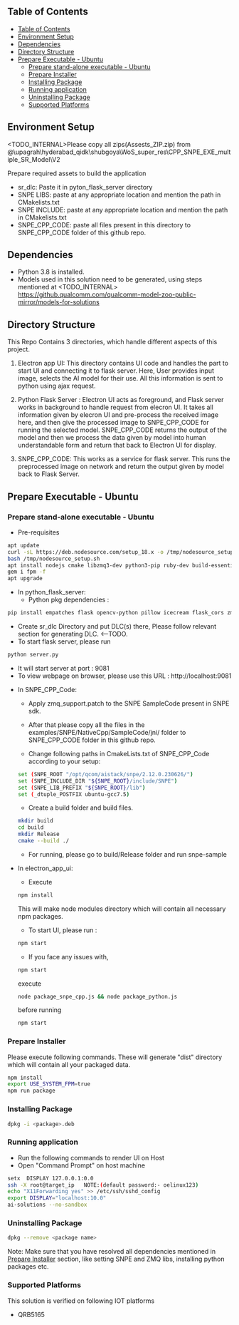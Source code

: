 ## Table of Contents

- [Table of Contents](#table-of-contents)
- [Environment Setup](#environment-setup)
- [Dependencies](#dependencies)
- [Directory Structure](#directory-structure)
- [Prepare Executable - Ubuntu](#prepare-executable---ubuntu)
  * [Prepare stand-alone executable - Ubuntu](#prepare-stand-alone-executable---ubuntu)
  * [Prepare Installer](#prepare-installer)
  * [Installing Package](#installing-package)
  * [Running application](#running-application)
  * [Uninstalling Package](#uninstalling-package)
  * [Supported Platforms](#supported-platforms)

## Environment Setup

<TODO_INTERNAL>Please copy all zips(Assests_ZIP.zip) from @\\upagrah\hyderabad_qidk\shubgoya\WoS_super_res\CPP_SNPE_EXE_multiple_SR_Model\V2

Prepare required assets to build the application 

* sr_dlc: Paste it in pyton_flask_server directory  
* SNPE LIBS: paste at any appropriate location and mention the path in CMakelists.txt
* SNPE INCLUDE: paste at any appropriate location and mention the path in CMakelists.txt
* SNPE_CPP_CODE: paste all files present in this directory to SNPE_CPP_CODE folder of this github repo.

## Dependencies
* Python 3.8 is installed.
* Models used in this solution need to be generated, using steps mentioned at <TODO_INTERNAL> https://github.qualcomm.com/qualcomm-model-zoo-public-mirror/models-for-solutions 


## Directory Structure
This Repo Contains 3 directories, which handle different aspects of this project.

1. Electron app UI: This directory contains UI code and handles the part to start UI and connecting it to flask server. Here, User provides input image, selects the AI model for their use. All this information is sent to python using ajax request.

2. Python Flask Server : Electron UI acts as foreground, and Flask server works in background to handle request from elecron UI. It takes all information given by elecron UI and pre-process the received image here, and then give the processed image to SNPE_CPP_CODE for running the selected model. SNPE_CPP_CODE returns the output of the model and then we process the data given by model into human understandable form and return that back to Electron UI for display.

3. SNPE_CPP_CODE: This works as a service for flask server. This runs the preprocessed image on network and return the output given by model back to Flask Server. 

## Prepare Executable - Ubuntu

### Prepare stand-alone executable - Ubuntu
* Pre-requisites

```bash
apt update
curl -sL https://deb.nodesource.com/setup_18.x -o /tmp/nodesource_setup.sh
bash /tmp/nodesource_setup.sh
apt install nodejs cmake libzmq3-dev python3-pip ruby-dev build-essential
gem i fpm -f
apt upgrade
```

* In python_flask_server:
  - Python pkg dependencies : 
```bash
pip install empatches flask opencv-python pillow icecream flask_cors zmq pyinstaller numpy==1.24.3
```
  - Create sr_dlc Directory and put DLC(s) there, Please follow relevant section for generating DLC.  <--TODO.
  - To start flask server, please run 
```bash
python server.py
```
  - It will start server at port : 9081
  - To view webpage on browser, please use this URL : http://localhost:9081

* In SNPE_CPP_Code:
  - Apply zmq_support.patch to the SNPE SampleCode present in SNPE sdk. 
  - After that please copy all the files in the examples/SNPE/NativeCpp/SampleCode/jni/ folder to SNPE_CPP_CODE folder in this github repo.
  
  - Change following paths in CmakeLists.txt of SNPE_CPP_Code according to your setup:
  ```bash
  set (SNPE_ROOT "/opt/qcom/aistack/snpe/2.12.0.230626/")
  set (SNPE_INCLUDE_DIR "${SNPE_ROOT}/include/SNPE")
  set (SNPE_LIB_PREFIX "${SNPE_ROOT}/lib")
  set (_dtuple_POSTFIX ubuntu-gcc7.5)
  ```
  - Create a build folder and build files.
  ```bash
  mkdir build
  cd build
  mkdir Release
  cmake --build ./
  ```

  - For running, please go to build/Release folder and run snpe-sample
 
 * In electron_app_ui:
   - Execute 
   ```bash
   npm install
   ```
   This will make node modules directory which will contain all necessary npm packages.
   - To start UI, please run : 
   ```bash 
   npm start
   ```
   - If you face any issues with,
   ```bash 
   npm start
   ```
   execute 
   ```bash 
   node package_snpe_cpp.js && node package_python.js
   ```
   before running 
   ```bash
   npm start
   ```

### Prepare Installer

Please execute following commands. These will generate "dist" directory which will contain all your packaged data.
```bash
npm install
export USE_SYSTEM_FPM=true
npm run package
```

### Installing Package
```bash
dpkg -i <package>.deb
```

### Running application
- Run the following commands to render UI on Host
- Open "Command Prompt" on host machine

```bash
setx  DISPLAY 127.0.0.1:0.0
ssh -X root@target_ip   NOTE:(default password:- oelinux123)
echo "X11Forwarding yes" >> /etc/ssh/sshd_config
export DISPLAY="localhost:10.0"
ai-solutions --no-sandbox
```

### Uninstalling Package
```bash
dpkg --remove <package name>
```

Note: Make sure that you have resolved all dependencies mentioned in [Prepare Installer](#prepare-installer) section, like setting SNPE and ZMQ libs, installing python packages etc.

### Supported Platforms

This solution is verified on following IOT platforms

- QRB5165
